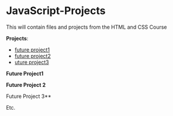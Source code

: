 # JavaScript-Projects
This will contain files and projects from the HTML and CSS Course

**Projects**:

- [future project1]()
- [future project2]()
- [uture project3]()

**Future Project1**

**Future Project 2**

Future Project 3**

Etc.
